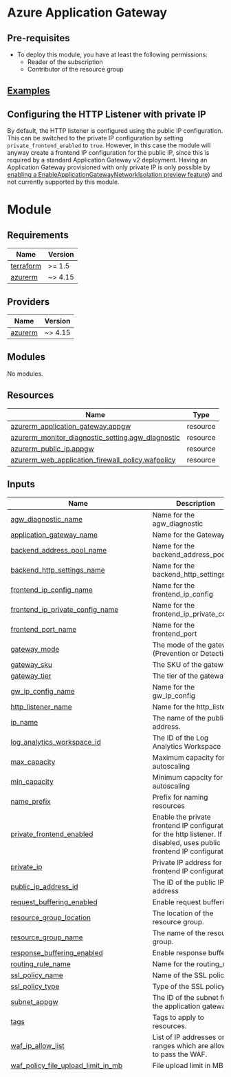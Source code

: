 # Azure Application Gateway

## Pre-requisites

- To deploy this module, you have at least the following permissions:
    + Reader of the subscription
    + Contributor of the resource group

## [Examples](./examples)

## Configuring the HTTP Listener with private IP

By default, the HTTP listener is configured using the public IP configuration. This can be switched to the private IP configuration by setting `private_frontend_enabled` to `true`. However, in this case the module will anyway create a frontend IP configuration for the public IP, since this is required by a standard Application Gateway v2 deployment. Having an Application Gateway provisioned with only private IP is only possible by [enabling a EnableApplicationGatewayNetworkIsolation preview feature](https://learn.microsoft.com/en-us/azure/application-gateway/application-gateway-private-deployment)) and not currently supported by this module.

# Module

<!-- BEGIN_TF_DOCS -->
## Requirements

| Name | Version |
|------|---------|
| <a name="requirement_terraform"></a> [terraform](#requirement\_terraform) | >= 1.5 |
| <a name="requirement_azurerm"></a> [azurerm](#requirement\_azurerm) | ~> 4.15 |

## Providers

| Name | Version |
|------|---------|
| <a name="provider_azurerm"></a> [azurerm](#provider\_azurerm) | ~> 4.15 |

## Modules

No modules.

## Resources

| Name | Type |
|------|------|
| [azurerm_application_gateway.appgw](https://registry.terraform.io/providers/hashicorp/azurerm/latest/docs/resources/application_gateway) | resource |
| [azurerm_monitor_diagnostic_setting.agw_diagnostic](https://registry.terraform.io/providers/hashicorp/azurerm/latest/docs/resources/monitor_diagnostic_setting) | resource |
| [azurerm_public_ip.appgw](https://registry.terraform.io/providers/hashicorp/azurerm/latest/docs/resources/public_ip) | resource |
| [azurerm_web_application_firewall_policy.wafpolicy](https://registry.terraform.io/providers/hashicorp/azurerm/latest/docs/resources/web_application_firewall_policy) | resource |

## Inputs

| Name | Description | Type | Default | Required |
|------|-------------|------|---------|:--------:|
| <a name="input_agw_diagnostic_name"></a> [agw\_diagnostic\_name](#input\_agw\_diagnostic\_name) | Name for the agw\_diagnostic | `string` | `null` | no |
| <a name="input_application_gateway_name"></a> [application\_gateway\_name](#input\_application\_gateway\_name) | Name for the Gateway | `string` | `null` | no |
| <a name="input_backend_address_pool_name"></a> [backend\_address\_pool\_name](#input\_backend\_address\_pool\_name) | Name for the backend\_address\_pool | `string` | `null` | no |
| <a name="input_backend_http_settings_name"></a> [backend\_http\_settings\_name](#input\_backend\_http\_settings\_name) | Name for the backend\_http\_settings | `string` | `null` | no |
| <a name="input_frontend_ip_config_name"></a> [frontend\_ip\_config\_name](#input\_frontend\_ip\_config\_name) | Name for the frontend\_ip\_config | `string` | `null` | no |
| <a name="input_frontend_ip_private_config_name"></a> [frontend\_ip\_private\_config\_name](#input\_frontend\_ip\_private\_config\_name) | Name for the frontend\_ip\_private\_config | `string` | `null` | no |
| <a name="input_frontend_port_name"></a> [frontend\_port\_name](#input\_frontend\_port\_name) | Name for the frontend\_port | `string` | `null` | no |
| <a name="input_gateway_mode"></a> [gateway\_mode](#input\_gateway\_mode) | The mode of the gateway (Prevention or Detection) | `string` | `"Prevention"` | no |
| <a name="input_gateway_sku"></a> [gateway\_sku](#input\_gateway\_sku) | The SKU of the gateway | `string` | `"Standard_v2"` | no |
| <a name="input_gateway_tier"></a> [gateway\_tier](#input\_gateway\_tier) | The tier of the gateway | `string` | `"Standard_v2"` | no |
| <a name="input_gw_ip_config_name"></a> [gw\_ip\_config\_name](#input\_gw\_ip\_config\_name) | Name for the gw\_ip\_config | `string` | `null` | no |
| <a name="input_http_listener_name"></a> [http\_listener\_name](#input\_http\_listener\_name) | Name for the http\_listener | `string` | `null` | no |
| <a name="input_ip_name"></a> [ip\_name](#input\_ip\_name) | The name of the public IP address. | `string` | `null` | no |
| <a name="input_log_analytics_workspace_id"></a> [log\_analytics\_workspace\_id](#input\_log\_analytics\_workspace\_id) | The ID of the Log Analytics Workspace | `string` | `null` | no |
| <a name="input_max_capacity"></a> [max\_capacity](#input\_max\_capacity) | Maximum capacity for autoscaling | `number` | `2` | no |
| <a name="input_min_capacity"></a> [min\_capacity](#input\_min\_capacity) | Minimum capacity for autoscaling | `number` | `1` | no |
| <a name="input_name_prefix"></a> [name\_prefix](#input\_name\_prefix) | Prefix for naming resources | `string` | n/a | yes |
| <a name="input_private_frontend_enabled"></a> [private\_frontend\_enabled](#input\_private\_frontend\_enabled) | Enable the private frontend IP configuration for the http listener. If disabled, uses public frontend IP configuration | `bool` | `false` | no |
| <a name="input_private_ip"></a> [private\_ip](#input\_private\_ip) | Private IP address for the frontend IP configuration | `string` | n/a | yes |
| <a name="input_public_ip_address_id"></a> [public\_ip\_address\_id](#input\_public\_ip\_address\_id) | The ID of the public IP address | `string` | `""` | no |
| <a name="input_request_buffering_enabled"></a> [request\_buffering\_enabled](#input\_request\_buffering\_enabled) | Enable request buffering | `bool` | `true` | no |
| <a name="input_resource_group_location"></a> [resource\_group\_location](#input\_resource\_group\_location) | The location of the resource group. | `string` | n/a | yes |
| <a name="input_resource_group_name"></a> [resource\_group\_name](#input\_resource\_group\_name) | The name of the resource group. | `string` | n/a | yes |
| <a name="input_response_buffering_enabled"></a> [response\_buffering\_enabled](#input\_response\_buffering\_enabled) | Enable response buffering | `bool` | `false` | no |
| <a name="input_routing_rule_name"></a> [routing\_rule\_name](#input\_routing\_rule\_name) | Name for the routing\_rule | `string` | `null` | no |
| <a name="input_ssl_policy_name"></a> [ssl\_policy\_name](#input\_ssl\_policy\_name) | Name of the SSL policy | `string` | `"AppGwSslPolicy20220101"` | no |
| <a name="input_ssl_policy_type"></a> [ssl\_policy\_type](#input\_ssl\_policy\_type) | Type of the SSL policy | `string` | `"Predefined"` | no |
| <a name="input_subnet_appgw"></a> [subnet\_appgw](#input\_subnet\_appgw) | The ID of the subnet for the application gateway | `string` | n/a | yes |
| <a name="input_tags"></a> [tags](#input\_tags) | Tags to apply to resources. | `map(string)` | n/a | yes |
| <a name="input_waf_ip_allow_list"></a> [waf\_ip\_allow\_list](#input\_waf\_ip\_allow\_list) | List of IP addresses or ranges which are allowed to pass the WAF. | `list(string)` | `[]` | no |
| <a name="input_waf_policy_file_upload_limit_in_mb"></a> [waf\_policy\_file\_upload\_limit\_in\_mb](#input\_waf\_policy\_file\_upload\_limit\_in\_mb) | File upload limit in MB | `number` | `100` | no |
| <a name="input_waf_policy_managed_rule_settings"></a> [waf\_policy\_managed\_rule\_settings](#input\_waf\_policy\_managed\_rule\_settings) | n/a | <pre>list(<br/>    object(<br/>      {<br/>        rule_group_name   = string<br/>        disabled_rule_ids = list(string)<br/>      }<br/>    )<br/>  )</pre> | <pre>[<br/>  {<br/>    "disabled_rule_ids": [<br/>      "200002",<br/>      "200003",<br/>      "200004"<br/>    ],<br/>    "rule_group_name": "General"<br/>  },<br/>  {<br/>    "disabled_rule_ids": [<br/>      "911100"<br/>    ],<br/>    "rule_group_name": "REQUEST-911-METHOD-ENFORCEMENT"<br/>  },<br/>  {<br/>    "disabled_rule_ids": [<br/>      "913100",<br/>      "913101",<br/>      "913102",<br/>      "913110",<br/>      "913120"<br/>    ],<br/>    "rule_group_name": "REQUEST-913-SCANNER-DETECTION"<br/>  },<br/>  {<br/>    "disabled_rule_ids": [<br/>      "920100",<br/>      "920120",<br/>      "920121",<br/>      "920160",<br/>      "920170",<br/>      "920171",<br/>      "920180",<br/>      "920190",<br/>      "920200",<br/>      "920201",<br/>      "920202",<br/>      "920210",<br/>      "920220",<br/>      "920230",<br/>      "920240",<br/>      "920250",<br/>      "920260",<br/>      "920270",<br/>      "920271",<br/>      "920272",<br/>      "920273",<br/>      "920274",<br/>      "920280",<br/>      "920290",<br/>      "920300",<br/>      "920310",<br/>      "920311",<br/>      "920320",<br/>      "920330",<br/>      "920340",<br/>      "920341",<br/>      "920350",<br/>      "920420",<br/>      "920430",<br/>      "920440",<br/>      "920450",<br/>      "920460",<br/>      "920470",<br/>      "920480"<br/>    ],<br/>    "rule_group_name": "REQUEST-920-PROTOCOL-ENFORCEMENT"<br/>  },<br/>  {<br/>    "disabled_rule_ids": [<br/>      "921110",<br/>      "921120",<br/>      "921130",<br/>      "921140",<br/>      "921150",<br/>      "921151",<br/>      "921160",<br/>      "921170",<br/>      "921180"<br/>    ],<br/>    "rule_group_name": "REQUEST-921-PROTOCOL-ATTACK"<br/>  },<br/>  {<br/>    "disabled_rule_ids": [<br/>      "930100",<br/>      "930110",<br/>      "930120",<br/>      "930130"<br/>    ],<br/>    "rule_group_name": "REQUEST-930-APPLICATION-ATTACK-LFI"<br/>  },<br/>  {<br/>    "disabled_rule_ids": [<br/>      "931100",<br/>      "931110",<br/>      "931120",<br/>      "931130"<br/>    ],<br/>    "rule_group_name": "REQUEST-931-APPLICATION-ATTACK-RFI"<br/>  },<br/>  {<br/>    "disabled_rule_ids": [<br/>      "932100",<br/>      "932105",<br/>      "932106",<br/>      "932110",<br/>      "932115",<br/>      "932120",<br/>      "932130",<br/>      "932140",<br/>      "932150",<br/>      "932160",<br/>      "932170",<br/>      "932171",<br/>      "932180",<br/>      "932190"<br/>    ],<br/>    "rule_group_name": "REQUEST-932-APPLICATION-ATTACK-RCE"<br/>  },<br/>  {<br/>    "disabled_rule_ids": [<br/>      "933100",<br/>      "933110",<br/>      "933111",<br/>      "933120",<br/>      "933130",<br/>      "933131",<br/>      "933140",<br/>      "933150",<br/>      "933151",<br/>      "933160",<br/>      "933161",<br/>      "933170",<br/>      "933180",<br/>      "933190",<br/>      "933200",<br/>      "933210"<br/>    ],<br/>    "rule_group_name": "REQUEST-933-APPLICATION-ATTACK-PHP"<br/>  },<br/>  {<br/>    "disabled_rule_ids": [<br/>      "941100",<br/>      "941101",<br/>      "941110",<br/>      "941120",<br/>      "941130",<br/>      "941140",<br/>      "941150",<br/>      "941160",<br/>      "941170",<br/>      "941180",<br/>      "941190",<br/>      "941200",<br/>      "941210",<br/>      "941220",<br/>      "941230",<br/>      "941240",<br/>      "941250",<br/>      "941260",<br/>      "941270",<br/>      "941280",<br/>      "941290",<br/>      "941300",<br/>      "941310",<br/>      "941320",<br/>      "941330",<br/>      "941340",<br/>      "941350",<br/>      "941360"<br/>    ],<br/>    "rule_group_name": "REQUEST-941-APPLICATION-ATTACK-XSS"<br/>  },<br/>  {<br/>    "disabled_rule_ids": [<br/>      "942100",<br/>      "942110",<br/>      "942120",<br/>      "942130",<br/>      "942140",<br/>      "942150",<br/>      "942160",<br/>      "942170",<br/>      "942180",<br/>      "942190",<br/>      "942200",<br/>      "942210",<br/>      "942220",<br/>      "942230",<br/>      "942240",<br/>      "942250",<br/>      "942251",<br/>      "942260",<br/>      "942270",<br/>      "942280",<br/>      "942290",<br/>      "942300",<br/>      "942310",<br/>      "942320",<br/>      "942330",<br/>      "942340",<br/>      "942350",<br/>      "942360",<br/>      "942361",<br/>      "942370",<br/>      "942380",<br/>      "942390",<br/>      "942400",<br/>      "942410",<br/>      "942420",<br/>      "942421",<br/>      "942430",<br/>      "942431",<br/>      "942432",<br/>      "942440",<br/>      "942450",<br/>      "942460",<br/>      "942470",<br/>      "942480",<br/>      "942490",<br/>      "942500"<br/>    ],<br/>    "rule_group_name": "REQUEST-942-APPLICATION-ATTACK-SQLI"<br/>  },<br/>  {<br/>    "disabled_rule_ids": [<br/>      "943100",<br/>      "943110",<br/>      "943120"<br/>    ],<br/>    "rule_group_name": "REQUEST-943-APPLICATION-ATTACK-SESSION-FIXATION"<br/>  },<br/>  {<br/>    "disabled_rule_ids": [<br/>      "944100",<br/>      "944110",<br/>      "944120",<br/>      "944130",<br/>      "944200",<br/>      "944210",<br/>      "944240",<br/>      "944250"<br/>    ],<br/>    "rule_group_name": "REQUEST-944-APPLICATION-ATTACK-JAVA"<br/>  },<br/>  {<br/>    "disabled_rule_ids": [<br/>      "800100",<br/>      "800110",<br/>      "800111",<br/>      "800112",<br/>      "800113"<br/>    ],<br/>    "rule_group_name": "Known-CVEs"<br/>  }<br/>]</pre> | no |
| <a name="input_waf_policy_max_request_body_size_in_kb"></a> [waf\_policy\_max\_request\_body\_size\_in\_kb](#input\_waf\_policy\_max\_request\_body\_size\_in\_kb) | Max request body size in KB | `number` | `1024` | no |
| <a name="input_waf_policy_name"></a> [waf\_policy\_name](#input\_waf\_policy\_name) | Name of the WAF policy | `string` | `"default-waf-policy-name"` | no |
| <a name="input_waf_policy_request_body_check"></a> [waf\_policy\_request\_body\_check](#input\_waf\_policy\_request\_body\_check) | Enable request body check | `bool` | `true` | no |

## Outputs

| Name | Description |
|------|-------------|
| <a name="output_appgw_id"></a> [appgw\_id](#output\_appgw\_id) | The ID of the Application Gateway |
| <a name="output_appgw_ip_address"></a> [appgw\_ip\_address](#output\_appgw\_ip\_address) | The public IP address of the Application Gateway |
| <a name="output_appgw_name"></a> [appgw\_name](#output\_appgw\_name) | The name of the Application Gateway |
<!-- END_TF_DOCS -->
